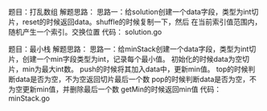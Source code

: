 题目：打乱数组
解题思路：
思路一：给solution创建一个data字段，类型为int切片，reset的时候返回data。shuffle的时候复制一下，然后
在当前索引值范围内，随机产生一个索引。交换位置
代码：
solution.go

题目：最小栈
解题思路：
思路一：给minStack创建一个data字段，类型为int切片，创建一个min字段类型为int，记录每个最小值。
初始化的时候data为空切片，min为最大int数。
push的时候将其加入data中，更新min值。
top的时候判断data是否为空，不为空返回切片最后一个数
pop的时候判断data是否为空，不为空更新min值，并删除最后一个数
getMin的时候返回min值
代码：
minStack.go